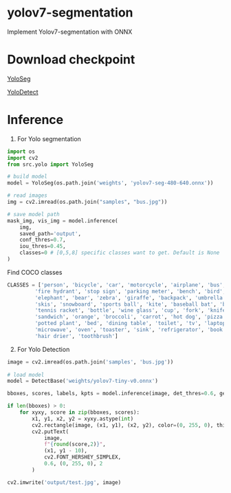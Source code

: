 # yolov7-segmentation

Implement Yolov7-segmentation with ONNX

# Download checkpoint
[YoloSeg](https://drive.google.com/file/d/1tT6-jNY4TXD-oWIc2G4lTZC4Ts4lZLLy/view?usp=drive_link)

[YoloDetect](https://drive.google.com/file/d/1lQnROCWapDo3R8htgtg-pIlqVzBKRQGo/view?usp=drive_link)

# Inference
1. For Yolo segmentation
```python
import os
import cv2
from src.yolo import YoloSeg

# build model
model = YoloSeg(os.path.join('weights', 'yolov7-seg-480-640.onnx'))

# read images
img = cv2.imread(os.path.join("samples", "bus.jpg"))

# save model path
mask_img, vis_img = model.inference(
    img, 
    saved_path='output',
    conf_thres=0.7,
    iou_thres=0.45, 
    classes=0 # [0,5,8] specific classes want to get. Default is None
)
```

Find COCO classes 
```python
CLASSES = ['person', 'bicycle', 'car', 'motorcycle', 'airplane', 'bus', 'train', 'truck', 'boat', 'traffic light', 
         'fire hydrant', 'stop sign', 'parking meter', 'bench', 'bird', 'cat', 'dog', 'horse', 'sheep', 'cow', 
         'elephant', 'bear', 'zebra', 'giraffe', 'backpack', 'umbrella', 'handbag', 'tie', 'suitcase', 'frisbee', 
         'skis', 'snowboard', 'sports ball', 'kite', 'baseball bat', 'baseball glove', 'skateboard', 'surfboard', 
         'tennis racket', 'bottle', 'wine glass', 'cup', 'fork', 'knife', 'spoon', 'bowl', 'banana', 'apple', 
         'sandwich', 'orange', 'broccoli', 'carrot', 'hot dog', 'pizza', 'donut', 'cake', 'chair', 'couch', 
         'potted plant', 'bed', 'dining table', 'toilet', 'tv', 'laptop', 'mouse', 'remote', 'keyboard', 'cell phone', 
         'microwave', 'oven', 'toaster', 'sink', 'refrigerator', 'book', 'clock', 'vase', 'scissors', 'teddy bear', 
         'hair drier', 'toothbrush']
```

2. For Yolo Detection

```python
image = cv2.imread(os.path.join('samples', 'bus.jpg'))
    
# load model
model = DetectBase('weights/yolov7-tiny-v0.onnx')

bboxes, scores, labels, kpts = model.inference(image, det_thres=0.6, get_layer='head') # change the get layer 'body' || 'face' || 'head'

if len(bboxes) > 0:
    for xyxy, score in zip(bboxes, scores):
        x1, y1, x2, y2 = xyxy.astype(int)
        cv2.rectangle(image, (x1, y1), (x2, y2), color=(0, 255, 0), thickness=2)
        cv2.putText(
            image,
            f"{round(score,2)}",
            (x1, y1 - 10),
            cv2.FONT_HERSHEY_SIMPLEX,
            0.6, (0, 255, 0), 2
        )

cv2.imwrite('output/test.jpg', image)
```

